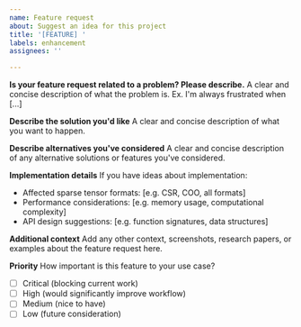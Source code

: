 ```yaml
---
name: Feature request
about: Suggest an idea for this project
title: '[FEATURE] '
labels: enhancement
assignees: ''

---
```


**Is your feature request related to a problem? Please describe.**
A clear and concise description of what the problem is. Ex. I'm always frustrated when [...]

**Describe the solution you'd like**
A clear and concise description of what you want to happen.

**Describe alternatives you've considered**
A clear and concise description of any alternative solutions or features you've considered.

**Implementation details**
If you have ideas about implementation:
- Affected sparse tensor formats: [e.g. CSR, COO, all formats]
- Performance considerations: [e.g. memory usage, computational complexity]
- API design suggestions: [e.g. function signatures, data structures]

**Additional context**
Add any other context, screenshots, research papers, or examples about the feature request here.

**Priority**
How important is this feature to your use case?
- [ ] Critical (blocking current work)
- [ ] High (would significantly improve workflow)
- [ ] Medium (nice to have)
- [ ] Low (future consideration)